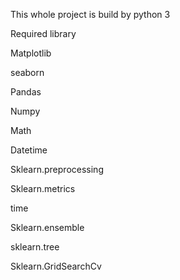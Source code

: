 This whole project is build by python 3

Required library

Matplotlib

seaborn

Pandas

Numpy

Math

Datetime

Sklearn.preprocessing

Sklearn.metrics

time

Sklearn.ensemble

sklearn.tree

Sklearn.GridSearchCv
